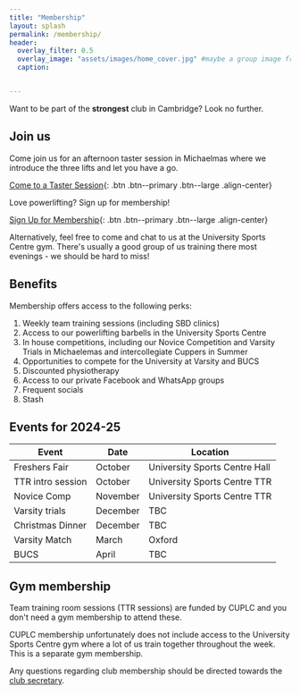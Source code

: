 ```yaml
---
title: "Membership"
layout: splash
permalink: /membership/
header:
  overlay_filter: 0.5
  overlay_image: "assets/images/home_cover.jpg" #maybe a group image from novice comp?
  caption:


---
```


Want to be part of the **strongest** club in Cambridge?  Look no further.

## Join us

Come join us for an afternoon taster session in Michaelmas where we introduce the three lifts and let you have a go.

[Come to a Taster Session](https://forms.gle/8KTx3DKfp6C7xsGC9){: .btn .btn--primary .btn--large .align-center}

Love powerlifting? Sign up for membership!

[Sign Up for Membership](https://forms.gle/nwCX9X2jzz9dMpfGA){: .btn .btn--primary .btn--large .align-center}

Alternatively, feel free to come and chat to us at the University Sports Centre gym. There's usually a good group of us training there most evenings - we should be hard to miss! 


## Benefits

Membership offers access to the following perks:

1. Weekly team training sessions (including SBD clinics)
2. Access to our powerlifting barbells in the University Sports Centre
3. In house competitions, including our Novice Competition and Varsity Trials in Michaelemas and intercollegiate Cuppers in Summer
4. Opportunities to compete for the University at Varsity and BUCS
5. Discounted physiotherapy
7. Access to our private Facebook and WhatsApp groups
8. Frequent socials
9. Stash 


## Events for 2024-25

| Event             | Date     | Location                      |
|-------------------|----------|-------------------------------|
| Freshers Fair     | October  | University Sports Centre Hall |
| TTR intro session | October  | University Sports Centre TTR  |
| Novice Comp       | November | University Sports Centre TTR  |
| Varsity trials    | December | TBC                           |
| Christmas Dinner  | December | TBC                           |
| Varsity Match     | March    | Oxford                        |
| BUCS              | April    | TBC                           |


## Gym membership

Team training room sessions (TTR sessions) are funded by CUPLC and you don't need a gym membership to attend these. 

CUPLC membership unfortunately does not include access to the University Sports Centre gym where a lot of us train together throughout the week. This is a separate gym membership.


Any questions regarding club membership should be directed towards the [club secretary](mailto:cc2080@cam.ac.uk).
